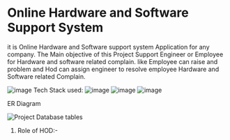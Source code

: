# Online Hardware and Software Support System
it is Online Hardware and Software support system Application for any company.
The Main objective of this Project Support Engineer or Employee for Hardware and software related complain.
like Employee can raise and problem and Hod can assign engineer to resolve employee Hardware and Software related Complain.

![image](https://user-images.githubusercontent.com/112688918/214010094-4c757dc3-3504-4ac8-a92f-9e7cdc14542a.png)
 Tech Stack used:
 ![image](https://user-images.githubusercontent.com/112688918/214010245-f08212aa-a74e-45f4-98fa-2a7e273590c9.png)
![image](https://user-images.githubusercontent.com/112688918/214010279-da8c9a3f-4673-4fc2-9210-b08320cb81bf.png)
![image](https://user-images.githubusercontent.com/112688918/214010329-08f23d77-92fa-433e-8af8-888c8fd1a81d.png)



ER Diagram

![Project Database tables](https://user-images.githubusercontent.com/112688918/214004799-5a9188e4-a7d4-405f-a026-c483da5762ab.png)



1. Role of HOD:-


